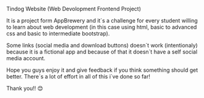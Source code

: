 Tindog Website (Web Devolopment Frontend Project)

It is a project form AppBrewery and it´s a challenge for every student willing to learn about web development (in this case using html, basic to advanced css and basic to intermediate bootstrap).

Some links (social media and download buttons) doesn´t work (intentionaly) because it is a fictional app and because of that it doesn´t have a self social media account.

Hope you guys enjoy it and give feedback if you think something should get better. There´s a lot of effort in all of this i´ve done so far!

Thank you!! 😊
